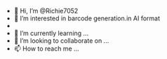 - 👋 Hi, I’m @Richie7052
- 👀 I’m interested in barcode generation.in AI format
- 
- 🌱 I’m currently learning ...
- 💞️ I’m looking to collaborate on ...
- 📫 How to reach me ...

<!---
Richie7052/Richie7052 is a ✨ special ✨ repository because its `README.md` (this file) appears on your GitHub profile.
You can click the Preview link to take a look at your changes.
--->

